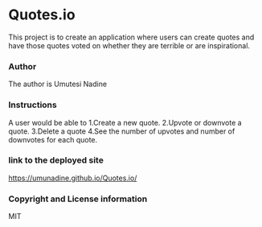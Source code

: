 # Quotes.io
This project is to create an application where users can create quotes and have those quotes voted on whether they are terrible or are inspirational. 
### Author
The author is Umutesi Nadine
### Instructions
A  user would be able to
1.Create a new quote.
2.Upvote or downvote a quote.
3.Delete a quote
4.See the number of upvotes and number of downvotes for each quote.
###  link to the deployed site 
 https://umunadine.github.io/Quotes.io/
### Copyright and License information
MIT


